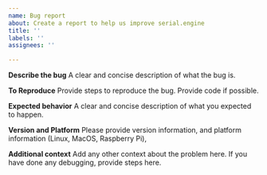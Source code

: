 ```yaml
---
name: Bug report
about: Create a report to help us improve serial.engine
title: ''
labels: ''
assignees: ''

---
```


**Describe the bug**
A clear and concise description of what the bug is.

**To Reproduce**
Provide steps to reproduce the bug. Provide code if possible.

**Expected behavior**
A clear and concise description of what you expected to happen.

**Version and Platform**
Please provide version information, and platform information (Linux, MacOS, Raspberry Pi),

**Additional context**
Add any other context about the problem here. If you have done any debugging, provide steps here.
